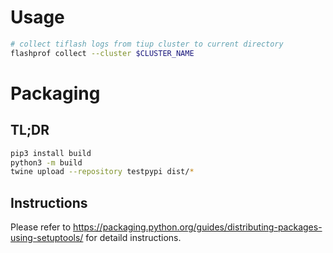 # Usage

```bash
# collect tiflash logs from tiup cluster to current directory
flashprof collect --cluster $CLUSTER_NAME
```

# Packaging

## TL;DR

```bash
pip3 install build
python3 -m build
twine upload --repository testpypi dist/*
```

## Instructions

Please refer to https://packaging.python.org/guides/distributing-packages-using-setuptools/ for detaild instructions.
